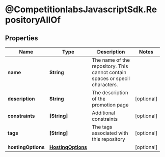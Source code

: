 # @CompetitionlabsJavascriptSdk.RepositoryAllOf

## Properties

Name | Type | Description | Notes
------------ | ------------- | ------------- | -------------
**name** | **String** | The name of the repository. This cannot contain spaces or specil characters. | 
**description** | **String** | The description of the promotion page | [optional] 
**constraints** | **[String]** | Additional constraints | [optional] 
**tags** | **[String]** | The tags associated with this repository | [optional] 
**hostingOptions** | [**HostingOptions**](docs/HostingOptions.md) |  | [optional] 


